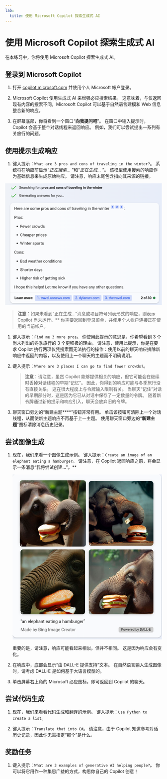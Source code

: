 ```yaml
---
lab:
  title: 使用 Microsoft Copilot 探索生成式 AI
---
```

# 使用 Microsoft Copilot 探索生成式 AI

在本练习中，你将使用 Microsoft Copilot 探索生成式 AI。 

## 登录到 Microsoft Copilot

1. 打开 [copilot.microsoft.com](https://copilot.microsoft.com?azure-portal=true) 并使用个人 Microsoft 帐户登录。

1. Microsoft Copilot 使用生成式 AI 来增强必应搜索结果。 这意味着，与仅返回现有内容的搜索不同，Microsoft Copilot 可以基于自然语言建模和 Web 信息整合新的响应。  

1. 在屏幕底部，你将看到一个窗口“**向我提问吧**”。 在窗口中输入提示时，Copilot 会基于整个对话线程来返回响应。 例如，我们可以尝试提出一系列有关旅行的问题。

## 使用提示生成响应

1. 键入提示：`What are 3 pros and cons of traveling in the winter?`。 系统将在响应前显示“*正在搜索...* ”和“*正在生成...* ”。 该模型使用搜索的响应作为基础信息来生成原始响应。 请注意，响应末尾包含指向其来源的链接。 

![Copilot 对旅行提示的响应的屏幕截图，其中以项目符号列表的形式列出了三个优点和三个缺点。](./media/generative-ai/bing-copilot-response-traveling.png) 

> **注意**：如果未看到“正在生成...”消息或项目符号列表形式的响应，则表示 Copilot 尚未运行。** 你需要返回到登录菜单，并使用个人帐户连接正在使用的当前帐户。 
 
1. 键入提示：`Find me 3 more pros`。 你使用此提示的意思是，你希望看到 3 个尚未列出的冬季旅行的 3 个更积极的理由。 请注意，使用此提示，你是在要求 Copilot 执行两项仅凭搜索而无法执行的操作：使用以前的聊天响应排除新响应中返回的内容，以及使用上一个聊天的主题而不明确说明。 

1. 键入提示：`Where are 3 places I can go to find fewer crowds?`。 

    > **注意**：请注意，虽然 Copilot 能够提供相关的响应，但它可能会在继续时丢掉对话线程的早期“记忆”。 因此，你得到的响应可能与冬季旅行没有直接关系。 这在很大程度上与令牌输入限制有关。 当聊天“记住”对话的早期部分时，这是因为它已从对话中保存了一定数量的令牌。 随着新令牌通过新的提示和响应引入，聊天会放弃旧的令牌。 

1. 聊天窗口旁边的“新建主题****”按钮非常有用。 单击该按钮可清除上一个对话线程，从而使新主题响应不再基于上一主题。 使用聊天窗口旁边的“**新建主题**”图标清除消息历史记录。 

## 尝试图像生成

1. 现在，我们来看一个图像生成示例。 键入提示：`Create an image of an elephant eating a hamburger`。 请注意，在 Copilot 返回响应之前，将会显示一条消息“我将尝试创建...”。** 

    ![大象吃火腿汉堡的屏幕截图。](./media/generative-ai/dall-e-elephant.png)

    重要的是，请注意，响应可能看起来相似，但并不相同。 这是因为响应会有变化。  

1. 在响应中，底部会显示“由 DALL-E 提供支持”文本。 在自然语言输入生成图像时，请考虑 DALL-E 是如何基于大语言模型的。 

1. 单击屏幕右上角的 Microsoft 必应图标，即可返回到 Copilot 的聊天。 

## 尝试代码生成

1. 现在，我们来看看代码生成和翻译的示例。 键入提示：`Use Python to create a list`。 

1. 键入提示：`Translate that into C#`。 请注意，由于 Copilot 知道参考对话历史记录，因此你无需指定“那个”是什么。

## 奖励任务

1. 键入提示：`What are 3 examples of generative AI helping people?`。 你可以将它用作一种集思广益的方式，构思你自己的 Copilot 创意！  
